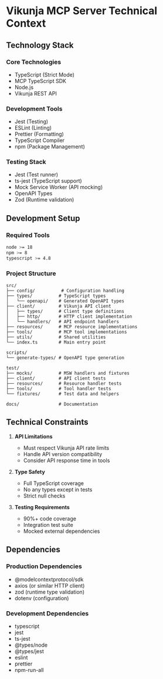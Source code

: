 # Vikunja MCP Server Technical Context

## Technology Stack

### Core Technologies

- TypeScript (Strict Mode)
- MCP TypeScript SDK
- Node.js
- Vikunja REST API

### Development Tools

- Jest (Testing)
- ESLint (Linting)
- Prettier (Formatting)
- TypeScript Compiler
- npm (Package Management)

### Testing Stack

- Jest (Test runner)
- ts-jest (TypeScript support)
- Mock Service Worker (API mocking)
- OpenAPI Types
- Zod (Runtime validation)

## Development Setup

### Required Tools

```bash
node >= 18
npm >= 8
typescript >= 4.8
```

### Project Structure

```
src/
├── config/          # Configuration handling
├── types/          # TypeScript types
│   └── openapi/    # Generated OpenAPI types
├── client/         # Vikunja API client
│   ├── types/      # Client type definitions
│   ├── http/       # HTTP client implementation
│   └── handlers/   # API endpoint handlers
├── resources/      # MCP resource implementations
├── tools/          # MCP tool implementations
├── utils/          # Shared utilities
└── index.ts        # Main entry point

scripts/
└── generate-types/ # OpenAPI type generation

test/
├── mocks/          # MSW handlers and fixtures
├── client/         # API client tests
├── resources/      # Resource handler tests
├── tools/          # Tool handler tests
└── fixtures/       # Test data and helpers

docs/               # Documentation
```

## Technical Constraints

1. **API Limitations**

   - Must respect Vikunja API rate limits
   - Handle API version compatibility
   - Consider API response time in tools

2. **Type Safety**

   - Full TypeScript coverage
   - No any types except in tests
   - Strict null checks

3. **Testing Requirements**
   - 90%+ code coverage
   - Integration test suite
   - Mocked external dependencies

## Dependencies

### Production Dependencies

- @modelcontextprotocol/sdk
- axios (or similar HTTP client)
- zod (runtime type validation)
- dotenv (configuration)

### Development Dependencies

- typescript
- jest
- ts-jest
- @types/node
- @types/jest
- eslint
- prettier
- npm-run-all

